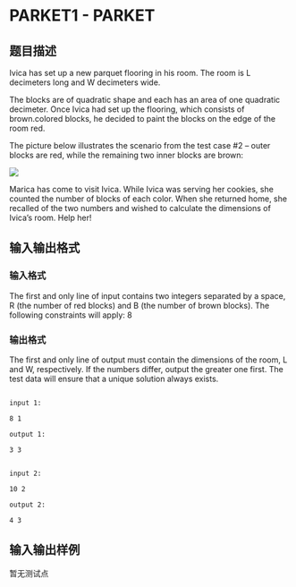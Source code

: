 # PARKET1 - PARKET

## 题目描述

Ivica has set up a new parquet flooring in his room. The room is L decimeters long and W decimeters wide.

The blocks are of quadratic shape and each has an area of one quadratic decimeter. Once Ivica had set up the flooring, which consists of brown.colored blocks, he decided to paint the blocks on the edge of the room red.

The picture below illustrates the scenario from the test case #2 – outer blocks are red, while the remaining two inner blocks are brown:

![](https://cdn.luogu.com.cn/upload/vjudge_pic/SP8374/aaba223ed9e7579e2135c5dfe16d873280cf2f56.png)

Marica has come to visit Ivica. While Ivica was serving her cookies, she counted the number of blocks of each color. When she returned home, she recalled of the two numbers and wished to calculate the dimensions of Ivica’s room. Help her!

## 输入输出格式

### 输入格式

The first and only line of input contains two integers separated by a space, R (the number of red blocks) and B (the number of brown blocks). The following constraints will apply: 8

### 输出格式

The first and only line of output must contain the dimensions of the room, L and W, respectively. If the numbers differ, output the greater one first. The test data will ensure that a unique solution always exists.

```

input 1:

8 1

output 1:

3 3

```

```

input 2:

10 2

output 2:

4 3

```

## 输入输出样例

暂无测试点

